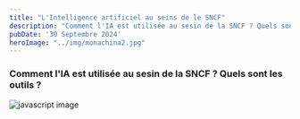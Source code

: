 ```yaml
---
title: "L'Intelligence artificiel au seins de le SNCF"
description: "Comment l'IA est utilisée au sesin de la SNCF ? Quels sont les outils ?"
pubDate: '30 Septembre 2024'
heroImage: "../img/monachina2.jpg"
---
```


### Comment l'IA est utilisée au sesin de la SNCF ? Quels sont les outils ?

![javascript image](/img/monachina2.jpg)

